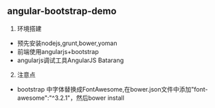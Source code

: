 ## angular-bootstrap-demo
1. 环境搭建
  * 预先安装nodejs,grunt,bower,yoman
  * 前端使用angularjs+bootstrap
  * angularjs调试工具AngularJS Batarang
  
2. 注意点
  
  * bootstrap 中字体替换成FontAwesome,在bower.json文件中添加"font-awesome":"^3.2.1"，然后bower install

